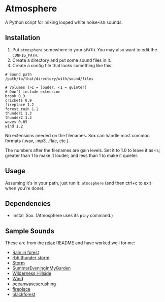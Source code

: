 # Atmosphere

A Python script for mixing looped white noise-ish sounds.


## Installation

1. Put `atmosphere` somewhere in your `$PATH`. You may also want to edit the
`CONFIG_PATH`.
2. Create a directory and put some sound files in it.
3. Create a config file that looks something like this:

```
# Sound path
/path/to/that/directory/with/sound/files

# Volumes (>1 = louder, <1 = quieter)
# Don't include extension
brook 0.3
crickets 0.9
fireplace 1.2
forest_rain 1.1
thunder1 1.3
thunder2 1.3
waves 0.05
wind 1.2
```

No extensions needed on the filenames. Sox can handle most common formats
(.wav, .mp3, .flac, etc.).

The numbers after the filenames are gain levels. Set it to 1.0 to leave it
as-is; greater than 1 to make it louder; and less than 1 to make it quieter.


## Usage

Assuming it's in your path, just run it: `atmosphere` (and then ctrl+c to exit
when you're done).


## Dependencies

- Install Sox. (Atmosphere uses its `play` command.)


## Sample Sounds

These are from the [relax](https://github.com/brunobord/relax) README and have
worked well for me:

- [Rain in forest](https://www.freesound.org/people/inchadney/sounds/22132/)
- [rbh thunder storm](https://www.freesound.org/people/RHumphries/sounds/2523/)
- [Storm](https://www.freesound.org/people/Erdie/sounds/23221/)
- [SummerEveningInMyGarden](https://www.freesound.org/people/acclivity/sounds/30832/)
- [Wilderness Hillside](https://www.freesound.org/people/Arctura/sounds/39829/)
- [Wind](https://www.freesound.org/people/Glaneur%20de%20sons/sounds/104952/)
- [oceanwavescrushing](https://www.freesound.org/people/Luftrum/sounds/48412/)
- [fireplace](https://www.freesound.org/people/martats/sounds/138018/)
- [blackforest](https://www.freesound.org/people/reinsamba/sounds/204195/)
